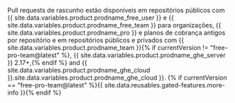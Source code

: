 
Pull requests de rascunho estão disponíveis em repositórios públicos com {{ site.data.variables.product.prodname_free_user }} e {{ site.data.variables.product.prodname_free_team }} para organizações, {{ site.data.variables.product.prodname_pro }} e planos de cobrança antigos por repositório e em repositórios públicos e privados com {{ site.data.variables.product.prodname_team }}{% if currentVersion != "free-pro-team@latest" %}, {{ site.data.variables.product.prodname_ghe_server }} 2.17+,{% endif %} and {{ site.data.variables.product.prodname_ghe_cloud }}.site.data.variables.product.prodname_ghe_cloud }}. {% if currentVersion == "free-pro-team@latest" %}{{ site.data.reusables.gated-features.more-info }}{% endif %}
